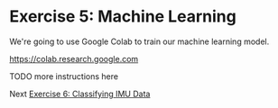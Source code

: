 # Exercise 5: Machine Learning

We're going to use Google Colab to train our machine learning model.

https://colab.research.google.com

TODO more instructions here

Next [Exercise 6: Classifying IMU Data](exercise6.md)
